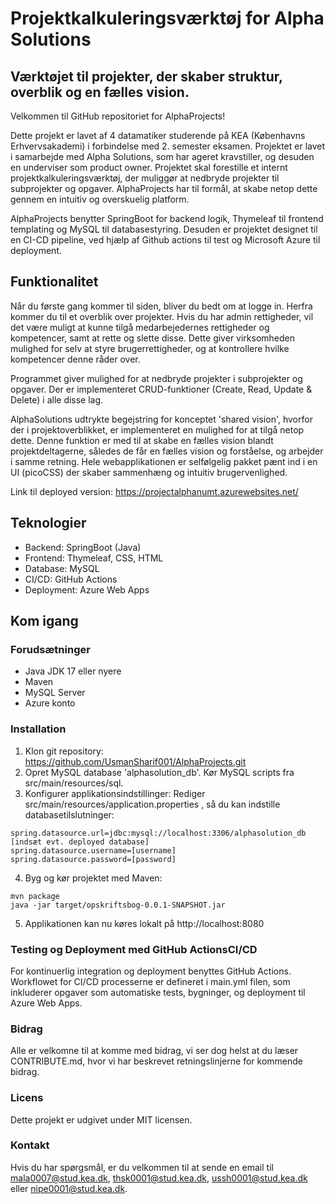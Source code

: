 # Projektkalkuleringsværktøj for Alpha Solutions
## Værktøjet til projekter, der skaber struktur, overblik og en fælles vision.
Velkommen til GitHub repositoriet for AlphaProjects!

Dette projekt er lavet af 4 datamatiker studerende på KEA (Københavns Erhvervsakademi) i forbindelse med 2. semester eksamen. Projektet er lavet i samarbejde med Alpha Solutions, som har ageret kravstiller, og desuden en underviser som product owner. Projektet skal forestille et internt projektkalkuleringsværktøj, der muliggør at nedbryde projekter til subprojekter og opgaver. AlphaProjects har til formål, at skabe netop dette gennem en intuitiv og overskuelig platform. 

AlphaProjects benytter SpringBoot for backend logik, Thymeleaf til frontend templating og MySQL til databasestyring. Desuden er projektet designet til en CI-CD pipeline, ved hjælp af Github actions til test og Microsoft Azure til deployment. 

## Funktionalitet
Når du første gang kommer til siden, bliver du bedt om at logge in. Herfra kommer du til et overblik over projekter. Hvis du har admin rettigheder, vil det være muligt at kunne tilgå medarbejedernes rettigheder og kompetencer, samt at rette og slette disse. Dette giver virksomheden mulighed for selv at styre brugerrettigheder, og at kontrollere hvilke kompetencer denne råder over. 

Programmet giver mulighed for at nedbryde projekter i subprojekter og opgaver. Der er implementeret CRUD-funktioner (Create, Read, Update & Delete) i alle disse lag. 

AlphaSolutions udtrykte begejstring for konceptet 'shared vision', hvorfor der i projektoverblikket, er implementeret en mulighed for at tilgå netop dette. Denne funktion er med til at skabe en fælles vision blandt projektdeltagerne, således de får en fælles vision og forståelse, og arbejder i samme retning. 
Hele webapplikationen er selfølgelig pakket pænt ind i en UI (picoCSS) der skaber sammenhæng og intuitiv brugervenlighed. 

Link til deployed version: https://projectalphanumt.azurewebsites.net/

## Teknologier
* Backend: SpringBoot (Java)
* Frontend: Thymeleaf, CSS, HTML
* Database: MySQL
* CI/CD: GitHub Actions
* Deployment: Azure Web Apps

## Kom igang
### Forudsætninger
* Java JDK 17 eller nyere
* Maven
* MySQL Server
* Azure konto

### Installation
1. Klon git repository: https://github.com/UsmanSharif001/AlphaProjects.git
2. Opret MySQL database 'alphasolution_db'. Kør MySQL scripts fra src/main/resources/sql.
3. Konfigurer applikationsindstillinger: Rediger src/main/resources/application.properties , så du kan indstille databasetilslutninger:
```
spring.datasource.url=jdbc:mysql://localhost:3306/alphasolution_db [indsæt evt. deployed database]
spring.datasource.username=[username]
spring.datasource.password=[password]
```
4. Byg og kør projektet med Maven:
```
mvn package
java -jar target/opskriftsbog-0.0.1-SNAPSHOT.jar
```
5. Applikationen kan nu køres lokalt på http://localhost:8080

### Testing og Deployment med GitHub ActionsCI/CD
For kontinuerlig integration og deployment benyttes GitHub Actions. Workflowet for CI/CD processerne er defineret i main.yml filen, som inkluderer opgaver som automatiske tests, bygninger, og deployment til Azure Web Apps.

### Bidrag
Alle er velkomne til at komme med bidrag, vi ser dog helst at du læser CONTRIBUTE.md, hvor vi har beskrevet retningslinjerne for kommende bidrag.

### Licens
Dette projekt er udgivet under MIT licensen.

### Kontakt
Hvis du har spørgsmål, er du velkommen til at sende en email til mala0007@stud.kea.dk, thsk0001@stud.kea.dk, ussh0001@stud.kea.dk eller nipe0001@stud.kea.dk.
